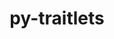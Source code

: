 ---
title: "py-traitlets"
layout: cache
categories: [package, develop-2024-05-12]
meta: {"versions": ["5.9.0"], "compilers": ["gcc@=11.1.0", "gcc@=11.4.0", "gcc@=7.3.1", "gcc@=9.4.0", "oneapi@=2024.0.0"], "oss": ["amzn2", "ubuntu20.04", "ubuntu22.04"], "platforms": ["linux"], "targets": ["aarch64", "neoverse_n1", "neoverse_v1", "neoverse_v2", "ppc64le", "x86_64_v3"], "stacks": ["aws-isc", "aws-isc-aarch64", "data-vis-sdk", "e4s", "e4s-neoverse-v2", "e4s-neoverse_v1", "e4s-oneapi", "e4s-power", "root"], "num_specs": 16, "num_specs_by_stack": {"aws-isc-aarch64": 2, "root": 16, "aws-isc": 1, "e4s-power": 2, "data-vis-sdk": 2, "e4s-neoverse_v1": 2, "e4s-neoverse-v2": 2, "e4s": 3, "e4s-oneapi": 2}}
spec_details: [{"hash": "gfsvzjt5dcqhtegf5ahgcuryrmc42uhm", "compiler": "gcc@=7.3.1", "versions": ["5.9.0"], "os": "amzn2", "platform": "linux", "target": "aarch64", "variants": ["build_system=python_pip"], "stacks": ["aws-isc-aarch64", "root"], "size": "-", "tarball": "https://binaries.spack.io/develop-2024-05-12/build_cache/linux-amzn2-aarch64/gcc-7.3.1/py-traitlets-5.9.0/linux-amzn2-aarch64-gcc-7.3.1-py-traitlets-5.9.0-gfsvzjt5dcqhtegf5ahgcuryrmc42uhm.spack"}, {"hash": "hxbsqaalpnrlds2d5br7msuz4skuirck", "compiler": "gcc@=7.3.1", "versions": ["5.9.0"], "os": "amzn2", "platform": "linux", "target": "neoverse_n1", "variants": ["build_system=python_pip"], "stacks": ["aws-isc-aarch64", "root"], "size": "-", "tarball": "https://binaries.spack.io/develop-2024-05-12/build_cache/linux-amzn2-neoverse_n1/gcc-7.3.1/py-traitlets-5.9.0/linux-amzn2-neoverse_n1-gcc-7.3.1-py-traitlets-5.9.0-hxbsqaalpnrlds2d5br7msuz4skuirck.spack"}, {"hash": "vsfkqvj5upqryblx46d4vezjqzvkv4ck", "compiler": "gcc@=7.3.1", "versions": ["5.9.0"], "os": "amzn2", "platform": "linux", "target": "x86_64_v3", "variants": ["build_system=python_pip"], "stacks": ["root", "aws-isc"], "size": "-", "tarball": "https://binaries.spack.io/develop-2024-05-12/build_cache/linux-amzn2-x86_64_v3/gcc-7.3.1/py-traitlets-5.9.0/linux-amzn2-x86_64_v3-gcc-7.3.1-py-traitlets-5.9.0-vsfkqvj5upqryblx46d4vezjqzvkv4ck.spack"}, {"hash": "jbzjmplcn5y4yvvztwrd72iknwfvr5c3", "compiler": "gcc@=9.4.0", "versions": ["5.9.0"], "os": "ubuntu20.04", "platform": "linux", "target": "ppc64le", "variants": ["build_system=python_pip"], "stacks": ["root", "e4s-power"], "size": "-", "tarball": "https://binaries.spack.io/develop-2024-05-12/build_cache/linux-ubuntu20.04-ppc64le/gcc-9.4.0/py-traitlets-5.9.0/linux-ubuntu20.04-ppc64le-gcc-9.4.0-py-traitlets-5.9.0-jbzjmplcn5y4yvvztwrd72iknwfvr5c3.spack"}, {"hash": "ifabg54hmabyyv7lygp4taqvyvu64go6", "compiler": "gcc@=9.4.0", "versions": ["5.9.0"], "os": "ubuntu20.04", "platform": "linux", "target": "ppc64le", "variants": ["build_system=python_pip"], "stacks": ["root", "e4s-power"], "size": "-", "tarball": "https://binaries.spack.io/develop-2024-05-12/build_cache/linux-ubuntu20.04-ppc64le/gcc-9.4.0/py-traitlets-5.9.0/linux-ubuntu20.04-ppc64le-gcc-9.4.0-py-traitlets-5.9.0-ifabg54hmabyyv7lygp4taqvyvu64go6.spack"}, {"hash": "yrlgktjpk2opwqu4zatyv7yeurcy2kaz", "compiler": "gcc@=11.1.0", "versions": ["5.9.0"], "os": "ubuntu20.04", "platform": "linux", "target": "x86_64_v3", "variants": ["build_system=python_pip"], "stacks": ["data-vis-sdk", "root"], "size": "-", "tarball": "https://binaries.spack.io/develop-2024-05-12/build_cache/linux-ubuntu20.04-x86_64_v3/gcc-11.1.0/py-traitlets-5.9.0/linux-ubuntu20.04-x86_64_v3-gcc-11.1.0-py-traitlets-5.9.0-yrlgktjpk2opwqu4zatyv7yeurcy2kaz.spack"}, {"hash": "avjkbpuovdw3c2f4ggq2g3vgnp3ski66", "compiler": "gcc@=11.1.0", "versions": ["5.9.0"], "os": "ubuntu20.04", "platform": "linux", "target": "x86_64_v3", "variants": ["build_system=python_pip"], "stacks": ["data-vis-sdk", "root"], "size": "-", "tarball": "https://binaries.spack.io/develop-2024-05-12/build_cache/linux-ubuntu20.04-x86_64_v3/gcc-11.1.0/py-traitlets-5.9.0/linux-ubuntu20.04-x86_64_v3-gcc-11.1.0-py-traitlets-5.9.0-avjkbpuovdw3c2f4ggq2g3vgnp3ski66.spack"}, {"hash": "mp7vqf5ky3akal457vmp57nordpay2pr", "compiler": "gcc@=11.4.0", "versions": ["5.9.0"], "os": "ubuntu22.04", "platform": "linux", "target": "neoverse_v1", "variants": ["build_system=python_pip"], "stacks": ["e4s-neoverse_v1", "root"], "size": "-", "tarball": "https://binaries.spack.io/develop-2024-05-12/build_cache/linux-ubuntu22.04-neoverse_v1/gcc-11.4.0/py-traitlets-5.9.0/linux-ubuntu22.04-neoverse_v1-gcc-11.4.0-py-traitlets-5.9.0-mp7vqf5ky3akal457vmp57nordpay2pr.spack"}, {"hash": "5cwdcd2bsj3omj6dnkhbsj4nsyl5hmgr", "compiler": "gcc@=11.4.0", "versions": ["5.9.0"], "os": "ubuntu22.04", "platform": "linux", "target": "neoverse_v1", "variants": ["build_system=python_pip"], "stacks": ["e4s-neoverse_v1", "root"], "size": "-", "tarball": "https://binaries.spack.io/develop-2024-05-12/build_cache/linux-ubuntu22.04-neoverse_v1/gcc-11.4.0/py-traitlets-5.9.0/linux-ubuntu22.04-neoverse_v1-gcc-11.4.0-py-traitlets-5.9.0-5cwdcd2bsj3omj6dnkhbsj4nsyl5hmgr.spack"}, {"hash": "el2vo7gvx5xeif7jipqbsy4bd4tddavf", "compiler": "gcc@=11.4.0", "versions": ["5.9.0"], "os": "ubuntu22.04", "platform": "linux", "target": "neoverse_v2", "variants": ["build_system=python_pip"], "stacks": ["e4s-neoverse-v2", "root"], "size": "-", "tarball": "https://binaries.spack.io/develop-2024-05-12/build_cache/linux-ubuntu22.04-neoverse_v2/gcc-11.4.0/py-traitlets-5.9.0/linux-ubuntu22.04-neoverse_v2-gcc-11.4.0-py-traitlets-5.9.0-el2vo7gvx5xeif7jipqbsy4bd4tddavf.spack"}, {"hash": "dgzppp5plt4ik7edck4npmyfwqxhnlvo", "compiler": "gcc@=11.4.0", "versions": ["5.9.0"], "os": "ubuntu22.04", "platform": "linux", "target": "neoverse_v2", "variants": ["build_system=python_pip"], "stacks": ["e4s-neoverse-v2", "root"], "size": "-", "tarball": "https://binaries.spack.io/develop-2024-05-12/build_cache/linux-ubuntu22.04-neoverse_v2/gcc-11.4.0/py-traitlets-5.9.0/linux-ubuntu22.04-neoverse_v2-gcc-11.4.0-py-traitlets-5.9.0-dgzppp5plt4ik7edck4npmyfwqxhnlvo.spack"}, {"hash": "oqzjwjyrzh7ho6vxffq6rcn7g6isuyo3", "compiler": "gcc@=11.4.0", "versions": ["5.9.0"], "os": "ubuntu22.04", "platform": "linux", "target": "x86_64_v3", "variants": ["build_system=python_pip"], "stacks": ["root", "e4s"], "size": "-", "tarball": "https://binaries.spack.io/develop-2024-05-12/build_cache/linux-ubuntu22.04-x86_64_v3/gcc-11.4.0/py-traitlets-5.9.0/linux-ubuntu22.04-x86_64_v3-gcc-11.4.0-py-traitlets-5.9.0-oqzjwjyrzh7ho6vxffq6rcn7g6isuyo3.spack"}, {"hash": "s6bckq7lcb3fnegntkdcu3zg56cteqsg", "compiler": "gcc@=11.4.0", "versions": ["5.9.0"], "os": "ubuntu22.04", "platform": "linux", "target": "x86_64_v3", "variants": ["build_system=python_pip"], "stacks": ["root", "e4s"], "size": "-", "tarball": "https://binaries.spack.io/develop-2024-05-12/build_cache/linux-ubuntu22.04-x86_64_v3/gcc-11.4.0/py-traitlets-5.9.0/linux-ubuntu22.04-x86_64_v3-gcc-11.4.0-py-traitlets-5.9.0-s6bckq7lcb3fnegntkdcu3zg56cteqsg.spack"}, {"hash": "mfe3md5kszrgfir66cr33vqt6kyaqzuz", "compiler": "gcc@=11.4.0", "versions": ["5.9.0"], "os": "ubuntu22.04", "platform": "linux", "target": "x86_64_v3", "variants": ["build_system=python_pip"], "stacks": ["root", "e4s"], "size": "-", "tarball": "https://binaries.spack.io/develop-2024-05-12/build_cache/linux-ubuntu22.04-x86_64_v3/gcc-11.4.0/py-traitlets-5.9.0/linux-ubuntu22.04-x86_64_v3-gcc-11.4.0-py-traitlets-5.9.0-mfe3md5kszrgfir66cr33vqt6kyaqzuz.spack"}, {"hash": "7ioh75u6dvzfptcbcn33gzzoc7begcvg", "compiler": "oneapi@=2024.0.0", "versions": ["5.9.0"], "os": "ubuntu22.04", "platform": "linux", "target": "x86_64_v3", "variants": ["build_system=python_pip"], "stacks": ["e4s-oneapi", "root"], "size": "-", "tarball": "https://binaries.spack.io/develop-2024-05-12/build_cache/linux-ubuntu22.04-x86_64_v3/oneapi-2024.0.0/py-traitlets-5.9.0/linux-ubuntu22.04-x86_64_v3-oneapi-2024.0.0-py-traitlets-5.9.0-7ioh75u6dvzfptcbcn33gzzoc7begcvg.spack"}, {"hash": "t5idvaibqadeihe6dpe6m7abbvyxbgt4", "compiler": "oneapi@=2024.0.0", "versions": ["5.9.0"], "os": "ubuntu22.04", "platform": "linux", "target": "x86_64_v3", "variants": ["build_system=python_pip"], "stacks": ["e4s-oneapi", "root"], "size": "-", "tarball": "https://binaries.spack.io/develop-2024-05-12/build_cache/linux-ubuntu22.04-x86_64_v3/oneapi-2024.0.0/py-traitlets-5.9.0/linux-ubuntu22.04-x86_64_v3-oneapi-2024.0.0-py-traitlets-5.9.0-t5idvaibqadeihe6dpe6m7abbvyxbgt4.spack"}]
---